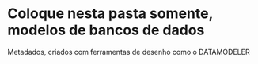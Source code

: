 # Coloque nesta pasta somente, modelos de bancos de dados
Metadados, criados com ferramentas de desenho como o DATAMODELER
